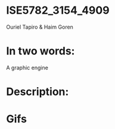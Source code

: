 # ISE5782_3154_4909 
Ouriel Tapiro & Haim Goren

# In two words:
A graphic engine
# Description:


# Gifs
